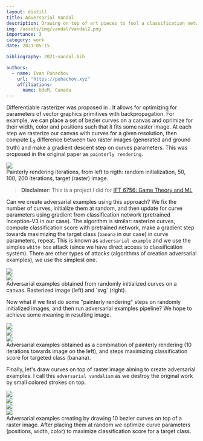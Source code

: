```yaml
---
layout: distill
title: Adversarial Vandal
description: Drawing on top of art pieces to fool a classification network.
img: /assets/img/vandal/vandal2.png
importance: 3
category: work
date: 2021-05-15

bibliography: 2021-vandal.bib

authors:
  - name: Ivan Puhachov
    url: "https://puhachov.xyz"
    affiliations:
      name: UdeM, Canada
---
```


Differentiable rasterizer was proposed in <d-cite key="li2020DVG"></d-cite>. It allows for optimizing for parameters of vector graphics primitives with backpropagation. For example, we can place a set of bezier curves on a canvas and oprimize for their width, color and positions such that it fits some raster image. At each step we rasterize our canvas with curves for a given resolution, then compute $L_2$ difference between two raster images (generated and ground truth) and make a gradient descent step on curves parameters. This was proposed in the original paper <d-cite key="li2020DVG"></d-cite> as `painterly rendering`.

<div class="l-page">
  <img class="img-fluid " src="{{ site.baseurl }}/assets/img/vandal/paint_iterations.png" data-zoomable>
</div>
<div class="caption">
    Painterly rendering iterations, from left to rigth: random initialization, 50, 100, 200 iterations, target (raster) image.
</div>

> **Disclaimer**: This is a project I did for [IFT 6756: Game Theory and ML](https://gauthiergidel.github.io/courses/game_theory_ML_2021.html)

Can we create adversarial examples using this approach? We fix the number of curves, initialize them at random, and then update for curve parameters using gradient from classification network (pretrained Inception-V3 in our case). The algorithm is similar: rasterize curves, compute classification score with pretrained network, make a gradient step towards maximizing the target class (`banana` in our case) in curve parameters, repeat. This is known as `adversarial example` and we use the simples `white box` attack (since we have direct access to classification system). There are other types of attacks (algorithms of creation adversarial examples), we use the simplest one.

<div class="row mt-3">
    <div class="col-sm mt-3 mt-md-0">
        <img class="img-fluid rounded z-depth-1" src="{{ site.baseurl }}/assets/img/vandal/adversarial200.png" data-zoomable>
    </div>
    <div class="col-sm mt-3 mt-md-0">
        <img class="img-fluid rounded z-depth-1" src="{{ site.baseurl }}/assets/img/vandal/adversarial200.svg" data-zoomable>
    </div>
</div>
<div class="caption">
    Adversarial examples obtained from randomly initialized curves on a canvas. Rasterized image (left) and `svg` (right).
</div>

Now what if we first do some "painterly rendering" steps on randomly initialized images, and then run adversarial examples pipeline? We hope to achieve some meaning in resulting image.

<div class="row mt-3">
    <div class="col-sm mt-3 mt-md-0">
        <img class="img-fluid rounded z-depth-1" src="{{ site.baseurl }}/assets/img/vandal/lion2.png" data-zoomable>
    </div>
    <div class="col-sm mt-3 mt-md-0">
        <img class="img-fluid rounded z-depth-1" src="{{ site.baseurl }}/assets/img/vandal/banana.png" data-zoomable>
    </div>
    <div class="col-sm mt-3 mt-md-0">
        <img class="img-fluid rounded z-depth-1" src="{{ site.baseurl }}/assets/img/vandal/banana.svg" data-zoomable>
    </div>
</div>
<div class="caption">
    Adversarial examples obtained as a combination of painterly rendering (10 iterations towards image on the left), and steps maximizing classification score for targeted class (banana).
</div>

Finally, let's draw curves on top of raster image aiming to create adversarial examples. I call this `adversarial vandalism` as we destroy the original work by small colored strokes on top.

<div class="row mt-3">
    <div class="col-sm mt-3 mt-md-0">
        <img class="img-fluid rounded z-depth-1" src="{{ site.baseurl }}/assets/img/vandal/vandal.png" data-zoomable>
    </div>
    <div class="col-sm mt-3 mt-md-0">
        <img class="img-fluid rounded z-depth-1" src="{{ site.baseurl }}/assets/img/vandal/vandal_goldfish.png" data-zoomable>
    </div>
</div>
<div class="row mt-3">
    <div class="col-sm mt-3 mt-md-0">
        <img class="img-fluid rounded z-depth-1" src="{{ site.baseurl }}/assets/img/vandal/vandal2.png" data-zoomable>
    </div>
    <div class="col-sm mt-3 mt-md-0">
        <img class="img-fluid rounded z-depth-1" src="{{ site.baseurl }}/assets/img/vandal/vandal3.png" data-zoomable>
    </div>
</div>
<div class="caption">
    Adversarial examples creating by drawing 10 bezier curves on top of a raster image. After placing them at random we optimize curve parameters (positions, width, color) to maximize classification score for a target class.
</div>